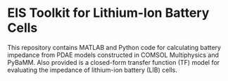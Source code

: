 # EIS Toolkit for Lithium-Ion Battery Cells

This repository contains MATLAB and Python code for calculating battery impedance from PDAE models constructed in 
COMSOL Multiphysics and PyBaMM. Also 
provided is a closed-form transfer 
function (TF) model for evaluating the impedance of lithium-ion battery (LIB) cells.